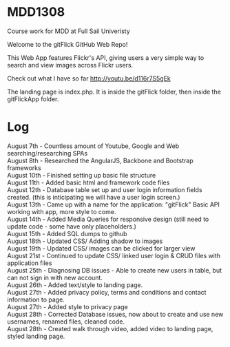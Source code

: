 MDD1308
=======
Course work for MDD at Full Sail Univeristy

Welcome to the gitFlick GitHub Web Repo!

This Web App features Flickr's API, giving users a very simple way to search and view 
images across Flickr users.

Check out what I have so far <link>http://youtu.be/d116r7S5gEk</link>

The landing page is index.php. It is inside the gitFlick folder, then inside the gitFlickApp folder.

Log
=======

August 7th - Countless amount of Youtube, Google and Web searching/researching SPAs<br>
August 8th - Researched the AngularJS, Backbone and Bootstrap frameworks<br>
August 10th - Finished setting up basic file structure<br>
August 11th - Added basic html and framework code files<br>
August 12th - Database table set up and user login information fields created. (this is inticipating
              we will have a user login screen.)<br>
August 13th - Came up with a name for the application: "gitFlick" Basic API working with app, more style to come.<br>
August 14th - Added Media Queries for responsive design (still need to update code - some have only placeholders.)<br>
August 15th - Added SQL dumps to github<br>
August 18th - Updated CSS/ Adding shadow to images<br>
August 19th - Updated CSS/ images can be clicked for larger view<br>
August 21st - Continued to update CSS/ linked user login & CRUD files with application files<br>
August 25th - Diagnosing DB issues - Able to create new users in table, but can not sign in with new account.<br>
August 26th - Added text/style to landing page.<br>
August 27th - Added privacy policy, terms and conditions and contact information to page.<br>
August 27th - Added style to privacy page<br>
August 28th - Corrected Database issues, now about to create and use new usernames, renamed files, cleaned code.<br>
August 28th - Created walk through video, added video to landing page, styled landing page.<br>
